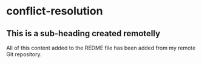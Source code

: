 # conflict-resolution

## This is a sub-heading created remotelly

All of this content added to the REDME file has been added from my remote Git repository.

